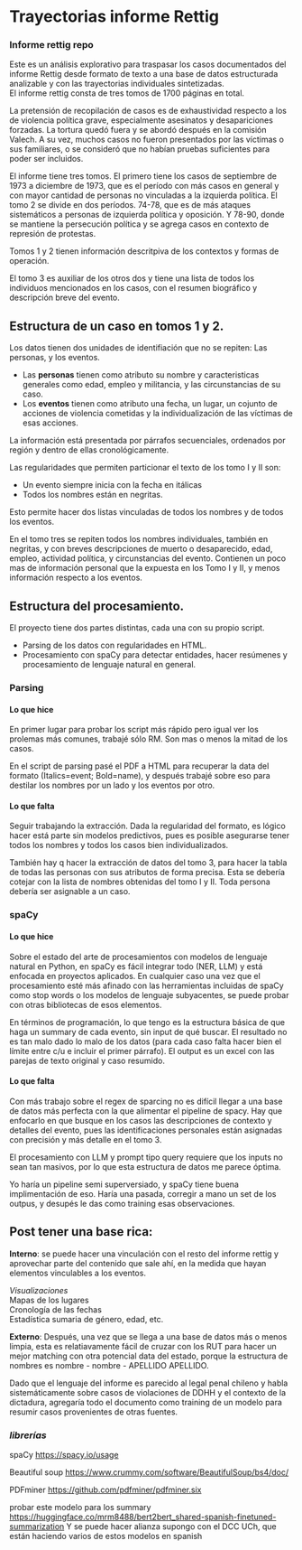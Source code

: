 # Trayectorias informe Rettig
 
### Informe rettig repo

Este es un análisis explorativo para traspasar los casos documentados del informe Rettig desde formato de texto a una base de datos estructurada analizable y con las trayectorias individuales sintetizadas.  
El informe rettig consta de tres tomos de 1700 páginas en total.

La pretensión de recopilación de casos es de exhaustividad respecto a los de violencia política grave, especialmente asesinatos y desapariciones forzadas. La tortura quedó fuera y se abordó después en la comisión Valech. A su vez, muchos casos no fueron presentados por las víctimas o sus familiares, o se consideró que no habían pruebas suficientes para poder ser incluidos.

El informe tiene tres tomos. El primero tiene los casos de septiembre de 1973 a diciembre de 1973, que es el período con más casos en general y con mayor cantidad de personas no vinculadas a la izquierda política. 
El tomo 2 se divide en dos períodos. 74-78, que es de más ataques sistemáticos a personas de izquierda política y oposición. Y 78-90, donde se mantiene la persecución política y se agrega casos en contexto de represión de protestas.

Tomos 1 y 2 tienen información descritpiva de los contextos y formas de operación.

El tomo 3 es auxiliar de los otros dos y tiene una lista de todos los individuos mencionados en los casos, con el resumen biográfico y descripción breve del evento.

## Estructura de un caso en tomos 1 y 2.
Los datos tienen dos unidades de identifiación que no se repiten: Las personas, y los eventos. 

- Las **personas** tienen como atributo su nombre y caracteristicas generales como edad, empleo y militancia, y las circunstancias de su caso.
- Los **eventos** tienen como atributo una fecha, un lugar, un cojunto de acciones de violencia cometidas y la individualización de las víctimas de esas acciones.

La información está presentada por párrafos secuenciales, ordenados por región y dentro de ellas cronológicamente. 

Las regularidades que permiten particionar el texto de los tomo I y II son:
- Un evento siempre inicia con la fecha en itálicas
- Todos los nombres están en negritas.

Esto permite hacer dos listas vinculadas de todos los nombres y de todos los eventos.

En el tomo tres se repiten todos los nombres individuales, también en negritas, y con breves descripciones de muerto o desaparecido, edad, empleo, actividad política, y  circunstancias del evento. Contienen un poco mas de información personal que la expuesta en los Tomo I y II, y menos información respecto a los eventos.

## Estructura del procesamiento. 

El proyecto tiene dos partes distintas, cada una con su propio script. 

- Parsing de los datos con regularidades en HTML. 
- Procesamiento con spaCy para detectar entidades, hacer resúmenes y procesamiento de lenguaje natural en general.
### Parsing
#### Lo que hice
En primer lugar para probar los script más rápido pero igual ver los prolemas más comunes, trabajé sólo RM. Son mas o menos la mitad de los casos.

En el script de parsing pasé el PDF a HTML para recuperar la data del formato (Italics=event; Bold=name), y después trabajé sobre eso para destilar los nombres por un lado y los eventos por otro.

#### Lo que falta
Seguir trabajando la extracción. Dada la regularidad del  formato, es lógico hacer está parte sin modelos predictivos, pues es posible asegurarse tener todos los nombres y todos los casos bien individualizados.

También hay q hacer la extracción de datos del tomo 3, para hacer la tabla de todas las personas con sus atributos de forma precisa. Esta se debería cotejar con la lista de nombres obtenidas del tomo I y II. Toda persona debería ser asignable a un caso. 

### spaCy 
#### Lo que hice

Sobre el estado del arte de procesamientos con modelos de lenguaje natural en Python, en spaCy es fácil integrar todo (NER, LLM) y está enfocada en proyectos aplicados.
En cualquier caso una vez que el procesamiento esté más afinado con las herramientas incluidas de spaCy como stop words o los modelos de lenguaje subyacentes, se puede probar con otras bibliotecas de esos elementos. 

En términos de programación, lo que tengo es la estructura básica de que haga un summary de cada evento, sin input de qué buscar. El resultado no es tan malo dado lo malo de los datos (para cada caso falta hacer bien el límite entre c/u e incluir el primer párrafo). El output es un excel con las parejas de texto original y caso resumido.
#### Lo que falta
Con más trabajo sobre el regex de sparcing no es difícil llegar a una base de datos más perfecta con la que alimentar el pipeline de spacy. Hay que enfocarlo en que busque en los casos las descripciones de contexto y detalles del evento, pues las identificaciones personales están asignadas con precisión y más detalle en el tomo 3.

El procesamiento con LLM y prompt tipo query requiere que los inputs no sean tan masivos, por lo que esta estructura de datos me parece óptima. 

Yo haría un pipeline semi superversiado, y spaCy tiene buena implimentación de eso. Haría una pasada, corregir a mano un set de los outpus, y desupés le das como training esas observaciones.

## Post tener una base rica:

**Interno**: se puede hacer una vinculación con el resto del informe rettig y aprovechar parte del contenido que sale ahí, en la medida que hayan elementos vinculables a los eventos.

*Visualizaciones*  
Mapas de los lugares  
Cronología de las fechas   
Estadística sumaria de género, edad, etc.

**Externo**: 
Después, una vez que se llega a una base de datos más o menos limpia, esta es relatiavamente fácil de cruzar con los RUT para hacer un mejor matching con otra potencial data del estado, porque la estructura de nombres es nombre - nombre - APELLIDO APELLIDO.

Dado que el lenguaje del informe es parecido al legal penal chileno y habla sistemáticamente sobre casos de violaciones de DDHH y el contexto de la dictadura, agregaría todo el documento como training de un modelo para resumir casos provenientes de otras fuentes.


### *librerías*

spaCy https://spacy.io/usage 

Beautiful soup https://www.crummy.com/software/BeautifulSoup/bs4/doc/

PDFminer https://github.com/pdfminer/pdfminer.six

probar este modelo para los summary
https://huggingface.co/mrm8488/bert2bert_shared-spanish-finetuned-summarization 
Y se puede hacer alianza supongo con el DCC UCh, que están haciendo varios de estos modelos en spanish
